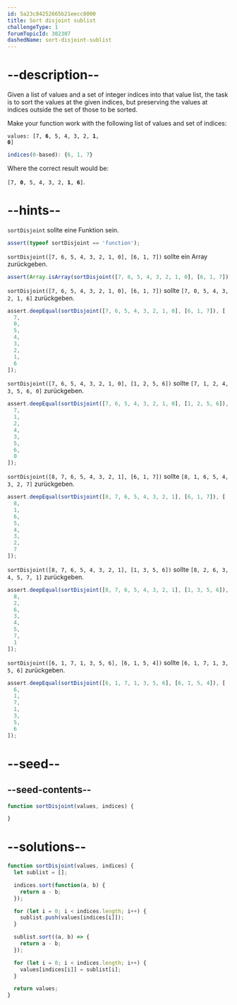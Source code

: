 ```yaml
---
id: 5a23c84252665b21eecc8000
title: Sort disjoint sublist
challengeType: 1
forumTopicId: 302307
dashedName: sort-disjoint-sublist
---
```


# --description--

Given a list of values and a set of integer indices into that value list, the task is to sort the values at the given indices, but preserving the values at indices outside the set of those to be sorted.

Make your function work with the following list of values and set of indices:

<code>values: [7, <b>6</b>, 5, 4, 3, 2, <b>1</b>, <b>0</b>]</code>

```js
indices(0-based): {6, 1, 7}
```

Where the correct result would be:

<code>[7, <b>0</b>, 5, 4, 3, 2, <b>1</b>, <b>6</b>]</code>.

# --hints--

`sortDisjoint` sollte eine Funktion sein.

```js
assert(typeof sortDisjoint == 'function');
```

`sortDisjoint([7, 6, 5, 4, 3, 2, 1, 0], [6, 1, 7])` sollte ein Array zurückgeben.

```js
assert(Array.isArray(sortDisjoint([7, 6, 5, 4, 3, 2, 1, 0], [6, 1, 7])));
```

`sortDisjoint([7, 6, 5, 4, 3, 2, 1, 0], [6, 1, 7])` sollte `[7, 0, 5, 4, 3, 2, 1, 6]` zurückgeben.

```js
assert.deepEqual(sortDisjoint([7, 6, 5, 4, 3, 2, 1, 0], [6, 1, 7]), [
  7,
  0,
  5,
  4,
  3,
  2,
  1,
  6
]);
```

`sortDisjoint([7, 6, 5, 4, 3, 2, 1, 0], [1, 2, 5, 6])` sollte `[7, 1, 2, 4, 3, 5, 6, 0]` zurückgeben.

```js
assert.deepEqual(sortDisjoint([7, 6, 5, 4, 3, 2, 1, 0], [1, 2, 5, 6]), [
  7,
  1,
  2,
  4,
  3,
  5,
  6,
  0
]);
```

`sortDisjoint([8, 7, 6, 5, 4, 3, 2, 1], [6, 1, 7])` sollte `[8, 1, 6, 5, 4, 3, 2, 7]` zurückgeben.

```js
assert.deepEqual(sortDisjoint([8, 7, 6, 5, 4, 3, 2, 1], [6, 1, 7]), [
  8,
  1,
  6,
  5,
  4,
  3,
  2,
  7
]);
```

`sortDisjoint([8, 7, 6, 5, 4, 3, 2, 1], [1, 3, 5, 6])` sollte `[8, 2, 6, 3, 4, 5, 7, 1]` zurückgeben.

```js
assert.deepEqual(sortDisjoint([8, 7, 6, 5, 4, 3, 2, 1], [1, 3, 5, 6]), [
  8,
  2,
  6,
  3,
  4,
  5,
  7,
  1
]);
```

`sortDisjoint([6, 1, 7, 1, 3, 5, 6], [6, 1, 5, 4])` sollte `[6, 1, 7, 1, 3, 5, 6]` zurückgeben.

```js
assert.deepEqual(sortDisjoint([6, 1, 7, 1, 3, 5, 6], [6, 1, 5, 4]), [
  6,
  1,
  7,
  1,
  3,
  5,
  6
]);
```

# --seed--

## --seed-contents--

```js
function sortDisjoint(values, indices) {

}
```

# --solutions--

```js
function sortDisjoint(values, indices) {
  let sublist = [];

  indices.sort(function(a, b) {
    return a - b;
  });

  for (let i = 0; i < indices.length; i++) {
    sublist.push(values[indices[i]]);
  }

  sublist.sort((a, b) => {
    return a - b;
  });

  for (let i = 0; i < indices.length; i++) {
    values[indices[i]] = sublist[i];
  }

  return values;
}
```

